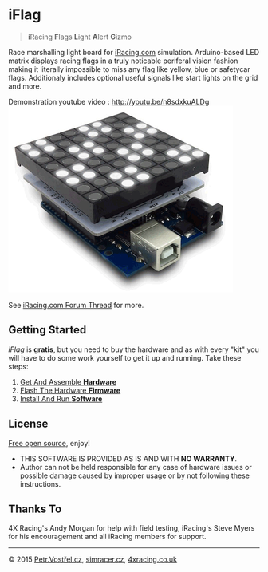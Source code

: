 iFlag
=====

> **i**Racing **F**lags **L**ight **A**lert **G**izmo

Race marshalling light board for [iRacing.com](http://iracing.com) simulation.
Arduino-based LED matrix displays racing flags in a truly noticable periferal vision fashion
making it literally impossible to miss any flag like yellow, blue or safetycar flags.
Additionaly includes optional useful signals like start lights on the grid and more.

Demonstration youtube video : http://youtu.be/n8sdxkuALDg
![Demo](hardware/demo.gif)


See [iRacing.com Forum Thread](http://members.iracing.com/FORUMLINK) for more.


Getting Started
---------------

_iFlag_ is __gratis__, but you need to buy the hardware and as with every "kit"
you will have to do some work yourself to get it up and running. Take these steps:


1. [Get And Assemble __Hardware__](hardware)
2. [Flash The Hardware __Firmware__](firmware)
3. [Install And Run __Software__](software)


License
-------

[Free open source](LICENSE), enjoy!

- THIS SOFTWARE IS PROVIDED AS IS AND WITH __NO WARRANTY__.
- Author can not be held responsible for any case of hardware issues or possible damage caused by improper usage or by not following these instructions.


Thanks To
---------

4X Racing's Andy Morgan for help with field testing, iRacing's Steve Myers for his encouragement and all iRacing members for support.


---
© 2015
[Petr.Vostřel.cz](http://petr.vostrel.cz),
[simracer.cz](http://simracer.cz),
[4xracing.co.uk](http://4xracing.co.uk)

